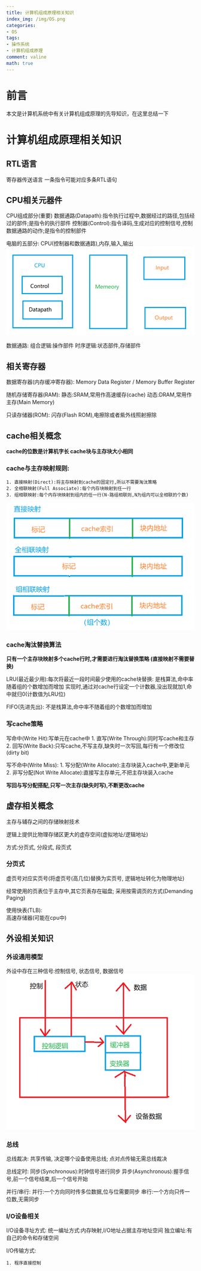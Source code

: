 ```yaml
---
title: 计算机组成原理相关知识
index_img: /img/OS.png
categories:
- OS
tags:
- 操作系统
- 计算机组成原理
comment: valine
math: true
---
```


# 前言

本文是计算机系统中有关计算机组成原理的先导知识，在这里总结一下
<!-- more -->

# 计算机组成原理相关知识

## RTL语言
寄存器传送语言
	一条指令可能对应多条RTL语句

## CPU相关元器件
CPU组成部分(重要)
	数据通路(Datapath):指令执行过程中,数据经过的路径,包括经过的部件;是指令的执行部件
	控制器(Control):指令译码,生成对应的控制信号,控制数据通路的动作;是指令的控制部件

电脑的五部分:
	CPU(控制器和数据通路),内存,输入,输出
	![](https://github.com/tom-jerr/MyblogImg/raw/main/src/Snipaste_2022-10-08_22-12-02.png)

数据通路:
	组合逻辑:操作部件
	时序逻辑:状态部件,存储部件

## 相关寄存器
数据寄存器(内存缓冲寄存器): Memory Data Register / Memory Buffer Register

随机存储寄存器(RAM):
	静态:SRAM,常用作高速缓存(cache)
	动态:DRAM,常用作主存(Main Memory)

只读存储器(ROM):
	闪存(Flash ROM),电擦除或者紫外线照射擦除

## cache相关概念
**cache的位数是计算机字长	cache块与主存块大小相同**

### cache与主存映射规则:
	1. 直接映射(Direct):将主存映射到cache的固定行,所以不需要淘汰策略
	2. 全相联映射(Full Associate):每个内存块映射到任一行
	3. 组相联映射:每个内存块映射到组内的任一行(N-路组相联则,N为组内可以全相联的个数)
![](https://github.com/tom-jerr/MyblogImg/raw/main/src/Snipaste_2022-10-08_22-32-24.png)

### cache淘汰替换算法
**只有一个主存块映射多个cache行时,才需要进行淘汰替换策略 (直接映射不需要替换)**

LRU(最近最少用):每次将最近一段时间最少使用的cache块替换:
	是栈算法,命中率随着组的个数增加而增加
	实现时,通过对cache行设定一个计数器,没出现就加1,命中就归0(计数值为LRU位)

FIFO(先进先出):
	不是栈算法,命中率不随着组的个数增加而增加

### 写cache策略
写命中(Write Hit):写单元在cache中
	1. 直写(Write Through):同时写cache和主存
	2. 回写(Write Back):只写cache,不写主存,缺失时一次写回,每行有一个修改位(dirty bit)

写不命中(Write Miss):
	1. 写分配(Write Allocate):主存块装入cache中,更新单元
	2. 非写分配(Not Write Allocate):直接写主存单元,不把主存块装入cache

**写回与写分配搭配,只写一次主存(缺失时写),不断更改cache**

## 虚存相关概念
主存与辅存之间的存储映射技术

逻辑上提供比物理存储区更大的虚存空间(虚拟地址/逻辑地址)

方式:分页式, 分段式, 段页式

### 分页式
虚页号对应实页号(将虚页号(高几位)替换为实页号, 逻辑地址转化为物理地址)

经常使用的页表位于主存中,其它页表存在磁盘;
	采用按需调页的方式(Demanding Paging)

使用快表(TLB):	
	高速存储器(可能在cpu中)

## 外设相关知识
### 外设通用模型
外设中存在三种信号:控制信号, 状态信号, 数据信号
![](https://github.com/tom-jerr/MyblogImg/raw/main/src/Snipaste_2022-10-08_22-58-51.png)

### 总线
总线裁决: 共享传输, 决定哪个设备使用总线; 点对点传输无需总线裁决

总线定时: 
	同步(Synchronous):时钟信号进行同步
	异步(Asynchronous):握手信号,前一个信号结束,后一个信号开始

并行/串行:
	并行:一个方向同时传多位数据,位与位需要同步
	串行:一个方向只传一位数,无需同步

### I/O设备相关
I/O设备寻址方式:
	统一编址方式:内存映射,I/O地址占据主存地址空间
	独立编址:有自己的命令和存储空间

I/O传输方式:

	1. 程序直接控制

